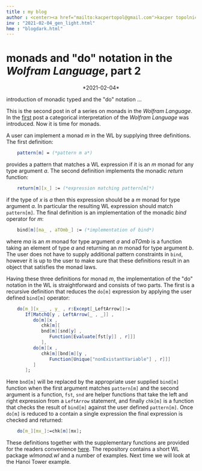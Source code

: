 ```yaml
---
title : my blog
author : <center><a href="mailto:kacpertopol@gmail.com">kacper topolnicki</a></br><a href="mailto:kacpertopol@gmail.com">kacpertopol@gmail.com</a><center>
inv : "2021-02-04_gen_light.html"
hme : "blogdark.html"
---
```



# monads and "do" notation in the *Wolfram Language*, part 2
<center>
*2021-02-04*
</center>

introduction of monadic typed and the "do" notation ...



This is the second post in of a series on monads in the *Wolfram Language*.
In the
<a id = "NCE" href = https://kacpertopol.github.io/myblog/2021-01-31_gen_light.html>first</a>
post a categorical interpretation of the *Wolfram Language* was introduced. Now it is time
for monads. 

A user can implement a monad *m* in the WL by supplying three
definitions. The first definition:

```Mathematica
    pattern[m] = (*pattern m a*)
```

provides a pattern that matches a WL expression if it is an *m* monad
for any type argument *a*. The second definition implements the monadic
*return* function:

```Mathematica
    return[m][x_] := (*expression matching pattern[m]*)
```

if the type of *x* is *a* then this expression should be a *m* monad for
type argument *a*. In particular the resulting WL expression should
match `pattern[m]`. The final definition is an implementation of the
monadic *bind* operator for *m*:

```Mathematica
    bind[m][ma_ , aTOmb_] := (*implementation of bind*)
```

where *ma* is an *m* monad for type argument *a* and *aTOmb* is a
function taking an element of type *a* and returning an *m* monad for
type argument *b*. The user does not have to supply additional pattern
constraints in `bind`, however it is up to the user to make sure that
these definitions result in an object that satisfies the monad laws.

Having these three definitions for monad *m*, the implementation of the
"do\" notation in the WL is straightforward and consists of two parts.
The first is a recursive definition that reduces the `do[m]` expression
by applying the user defined `bind[m]` operator:

```Mathematica
    do[m_][x___ , y_ , r:Except[_LeftArrow]]:= 
       If[MatchQ[y , LeftArrow[_ , _]] , 
          do[m][x , 
             chk[m][
             bnd[m][snd[y] , 
                Function[Evaluate[fst[y]] , r]]]
             ],
          do[m][x , 
             chk[m][bnd[m][y , 
                Function[Unique["nonExistantVariable"] , r]]]
          ]
       ];
```

Here `bnd[m]` will be replaced by the appropriate user supplied
`bind[m]` function when the first argument matches `pattern[m]` and the
second argument is a function, `fst`, `snd` are helper functions that
take the left and right expression from a `LeftArrow` statement, and
finally `chk[m]` is a function that checks the result of `bind[m]`
against the user defined `pattern[m]`. Once `do[m]` is reduced to a
contain a single expression the final expression is checked and
returned:

```Mathematica
    do[m_][mx_]:=chk[m][mx];
```

These definitions together with the supplementary functions are provided
for the readers convenience 
<a id = "NCE" href = https://kacpertopol.github.io/myblog/2021-01-31_gen_light.html>here</a>. 
The repository contains a
short WL package *wlmonad.wl* and a number of examples. Next time we will look at the 
Hanoi Tower example.



